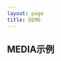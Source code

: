 ```yaml
---
layout: page
title: DEMO
---
```


<script setup>
import { ref } from 'vue'

import VIDEO from './components/video.vue'
import AUDIO from './components/audio.vue'
const count = ref(0)
</script>

## MEDIA示例
<AUDIO />
<VIDEO />